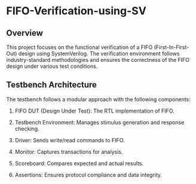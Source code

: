 # FIFO-Verification-using-SV


## Overview 

This project focuses on the functional verification of a FIFO (First-In-First-Out) design using SystemVerilog. The verification environment follows industry-standard methodologies and ensures the correctness of the FIFO design under various test conditions.

## Testbench Architecture

The testbench follows a modular approach with the following components:

1. FIFO DUT (Design Under Test): The RTL implementation of FIFO.

2. Testbench Environment: Manages stimulus generation and response checking.

3. Driver: Sends write/read commands to FIFO.

4. Monitor: Captures transactions for analysis.

5. Scoreboard: Compares expected and actual results.

6. Assertions: Ensures protocol compliance and data integrity.
